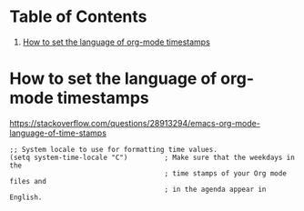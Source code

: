 
# Table of Contents

1.  [How to set the language of org-mode timestamps](#orge0b164a)



<a id="orge0b164a"></a>

# How to set the language of org-mode timestamps

<https://stackoverflow.com/questions/28913294/emacs-org-mode-language-of-time-stamps>

    ;; System locale to use for formatting time values.
    (setq system-time-locale "C")         ; Make sure that the weekdays in the
                                          ; time stamps of your Org mode files and
                                          ; in the agenda appear in English.

